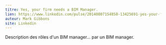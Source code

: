 ```yaml
---
titre: Yes, your firm needs a BIM Manager.
lien: https://www.linkedin.com/pulse/20140807154858-13425691-yes-your-firm-needs-a-bim-manager
auteur: Mark Gibbons
site: Linkedin
---
```


Description des rôles d'un BIM manager... par un BIM manager.

